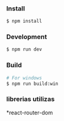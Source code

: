 
### Install

```bash
$ npm install
```

### Development

```bash
$ npm run dev
```

### Build

```bash
# For windows
$ npm run build:win

```
### librerias utilizas
*react-router-dom
